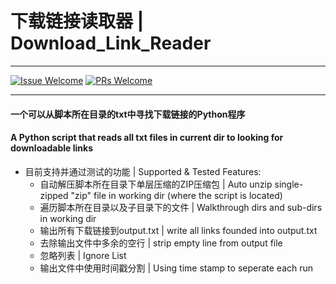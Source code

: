 # 下载链接读取器 | Download_Link_Reader

----

[1]: https://img.shields.io/badge/Issue-Welcome-brightgreen
[2]: https://github.com/Neurotoxin0/OpenWrt/issues/new
[3]: https://img.shields.io/badge/PRs-Welcome-brightgreen
[4]: https://github.com/Neurotoxin0/OpenWrt/pulls

[![Issue Welcome][1]][2]
[![PRs Welcome][3]][4]

----

#### 一个可以从脚本所在目录的txt中寻找下载链接的Python程序
#### A Python script that reads all txt files in current dir to looking for downloadable links

- 目前支持并通过测试的功能 | Supported & Tested Features: 
    * 自动解压脚本所在目录下单层压缩的ZIP压缩包 | Auto unzip single-zipped "zip" file in working dir (where the script is located)
    * 遍历脚本所在目录以及子目录下的文件 | Walkthrough dirs and sub-dirs in working dir
    * 输出所有下载链接到output.txt | write all links founded into output.txt
    * 去除输出文件中多余的空行 | strip empty line from output file
    * 忽略列表 | Ignore List
    * 输出文件中使用时间戳分割 | Using time stamp to seperate each run